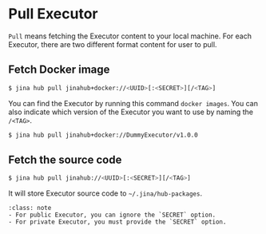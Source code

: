 # Pull Executor

`Pull` means fetching the Executor content to your local machine. For each Executor, there are two different format content for user to pull.

## Fetch Docker image

```bash
$ jina hub pull jinahub+docker://<UUID>[:<SECRET>][/<TAG>]
```

You can find the Executor by running this command `docker images`. You can also indicate which version of the Executor you want to use by naming the `/<TAG>`.

```bash
$ jina hub pull jinahub+docker://DummyExecutor/v1.0.0
```

## Fetch the source code

```bash
$ jina hub pull jinahub://<UUID>[:<SECRET>][/<TAG>]
```

It will store Executor source code to `~/.jina/hub-packages`.


```{admonition} Note
:class: note
- For public Executor, you can ignore the `SECRET` option.
- For private Executor, you must provide the `SECRET` option.
```